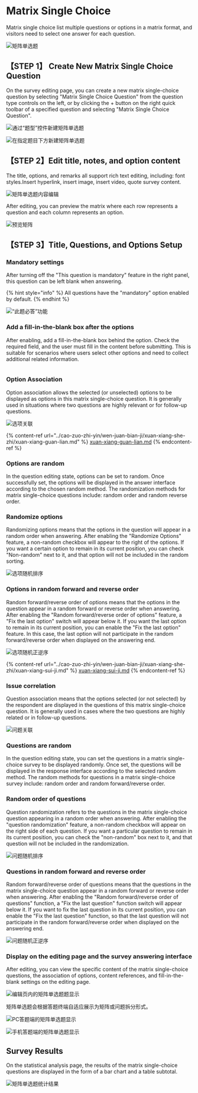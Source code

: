 # Matrix Single Choice

Matrix single choice list multiple questions or options in a matrix format, and visitors need to select one answer for each question.

![矩阵单选题](../../.gitbook/assets/Snipaste_2023-10-16_10-19-27.png)

## 【STEP 1】 Create New Matrix Single Choice Question

On the survey editing page, you can create a new matrix single-choice question by selecting "Matrix Single Choice Question" from the question type controls on the left, or by clicking the + button on the right quick toolbar of a specified question and selecting "Matrix Single Choice Question".

![通过“题型”控件新建矩阵单选题](../../.gitbook/assets/Snipaste_2023-10-11_16-24-49.png)

![在指定题目下方新建矩阵单选题](../../.gitbook/assets/Snipaste_2023-10-11_16-25-01.png)

## 【STEP 2】Edit title, notes, and option content

The title, options, and remarks all support rich text editing, including: font styles.Insert hyperlink, insert image, insert video, quote survey content.

![矩阵单选题内容编辑](../../.gitbook/assets/Snipaste_2023-10-11_16-23-37.png)

After editing, you can preview the matrix where each row represents a question and each column represents an option.

![预览矩阵](../../.gitbook/assets/Snipaste_2023-10-11_16-33-32.png)

## 【STEP 3】Title, Questions, and Options Setup

### Mandatory settings

After turning off the "This question is mandatory" feature in the right panel, this question can be left blank when answering.

{% hint style="info" %}
All questions have the "mandatory" option enabled by default.
{% endhint %}

![“此题必答”功能](../../.gitbook/assets/Snipaste_2023-10-11_16-34-29.png)

### Add a fill-in-the-blank box after the options

After enabling, add a fill-in-the-blank box behind the option. Check the required field, and the user must fill in the content before submitting. This is suitable for scenarios where users select other options and need to collect additional related information.

<figure><img src="../../.gitbook/assets/Snipaste_2023-10-16_10-42-27.png" alt=""><figcaption></figcaption></figure>

### Option Association

Option association allows the selected (or unselected) options to be displayed as options in this matrix single-choice question. It is generally used in situations where two questions are highly relevant or for follow-up questions.

![选项关联](../../.gitbook/assets/Snipaste_2023-10-13_15-53-43.png)

{% content-ref url="../cao-zuo-zhi-yin/wen-juan-bian-ji/xuan-xiang-she-zhi/xuan-xiang-guan-lian.md" %}
[xuan-xiang-guan-lian.md](../cao-zuo-zhi-yin/wen-juan-bian-ji/xuan-xiang-she-zhi/xuan-xiang-guan-lian.md)
{% endcontent-ref %}

### Options are random

In the question editing state, options can be set to random. Once successfully set, the options will be displayed in the answer interface according to the chosen random method. The randomization methods for matrix single-choice questions include: random order and random reverse order.

### Randomize options

Randomizing options means that the options in the question will appear in a random order when answering. After enabling the "Randomize Options" feature, a non-random checkbox will appear to the right of the options. If you want a certain option to remain in its current position, you can check "Non-random" next to it, and that option will not be included in the random sorting.

![选项随机排序](<../../.gitbook/assets/Snipaste_2023-10-13_15-53-43 (1).png>)

### Options in random forward and reverse order

Random forward/reverse order of options means that the options in the question appear in a random forward or reverse order when answering. After enabling the "Random forward/reverse order of options" feature, a "Fix the last option" switch will appear below it. If you want the last option to remain in its current position, you can enable the "Fix the last option" feature. In this case, the last option will not participate in the random forward/reverse order when displayed on the answering end.

![选项随机正逆序](../../.gitbook/assets/Snipaste_2023-10-13_15-57-20.png)

{% content-ref url="../cao-zuo-zhi-yin/wen-juan-bian-ji/xuan-xiang-she-zhi/xuan-xiang-sui-ji.md" %}
[xuan-xiang-sui-ji.md](../cao-zuo-zhi-yin/wen-juan-bian-ji/xuan-xiang-she-zhi/xuan-xiang-sui-ji.md)
{% endcontent-ref %}

### Issue correlation

Question association means that the options selected (or not selected) by the respondent are displayed in the questions of this matrix single-choice question. It is generally used in cases where the two questions are highly related or in follow-up questions.

![问题关联](../../.gitbook/assets/Snipaste_2023-10-13_15-58-03.png)

### Questions are random

In the question editing state, you can set the questions in a matrix single-choice survey to be displayed randomly. Once set, the questions will be displayed in the response interface according to the selected random method. The random methods for questions in a matrix single-choice survey include: random order and random forward/reverse order.

### Random order of questions

Question randomization refers to the questions in the matrix single-choice question appearing in a random order when answering. After enabling the "question randomization" feature, a non-random checkbox will appear on the right side of each question. If you want a particular question to remain in its current position, you can check the "non-random" box next to it, and that question will not be included in the randomization.

![问题随机排序](../../.gitbook/assets/Snipaste_2023-10-13_15-58-43.png)

### Questions in random forward and reverse order

Random forward/reverse order of questions means that the questions in the matrix single-choice question appear in a random forward or reverse order when answering. After enabling the "Random forward/reverse order of questions" function, a "Fix the last question" function switch will appear below it. If you want to fix the last question in its current position, you can enable the "Fix the last question" function, so that the last question will not participate in the random forward/reverse order when displayed on the answering end.

![问题随机正逆序](../../.gitbook/assets/Snipaste_2023-10-13_15-59-39.png)

### Display on the editing page and the survey answering interface

After editing, you can view the specific content of the matrix single-choice questions, the association of options, content references, and fill-in-the-blank settings on the editing page.

![编辑页内的矩阵单选题题显示](../../.gitbook/assets/Snipaste_2023-10-13_16-02-34.png)

矩阵单选题会根据答题终端自适应展示为矩阵或问题拆分形式。

![PC答题端的矩阵单选题显示](../../.gitbook/assets/Snipaste_2023-10-13_16-01-53.png)

![手机答题端的矩阵单选题显示](../../.gitbook/assets/Snipaste_2023-10-13_16-02-58.png)

## Survey Results

On the statistical analysis page, the results of the matrix single-choice questions are displayed in the form of a bar chart and a table subtotal.

![矩阵单选题统计结果](../../.gitbook/assets/Snipaste_2023-10-13_16-04-20.png)

